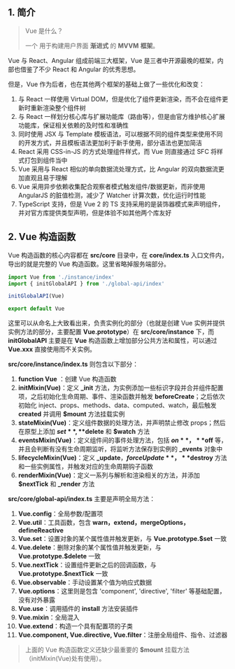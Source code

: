 ## 1. 简介

> Vue 是什么？
> 
>一个 用于构建用户界面 **渐进式** 的 **MVVM** **框架**。

Vue 与 React、Angular 组成前端三大框架，Vue 是三者中开源最晚的框架，内部也借鉴了不少 React 和 Angular 的优秀思想。

但是，Vue 作为后者，也在其他两个框架的基础上做了一些优化和改变：

1. 与 React 一样使用 Virtual DOM，但是优化了组件更新渲染，而不会在组件更新时重新渲染整个组件树
2. 与 React 一样划分核心库与扩展功能库（路由等），但是由官方维护核心扩展功能库，保证相关依赖的及时性和准确性
3. 同时使用 JSX 与 Template 模板语法，可以根据不同的组件类型来使用不同的开发方式，并且模板语法更加利于新手使用，部分语法也更加简洁
4. React 采用 CSS-in-JS 的方式处理组件样式，而 Vue 则直接通过 SFC 将样式打包到组件当中
5. Vue 采用与 React 相似的单向数据流处理方式，比 Angular 的双向数据流更加直观且易于理解
6. Vue 采用异步依赖收集配合观察者模式触发组件/数据更新，而非使用 AngularJS 的脏值检测，减少了 Watcher 计算次数，优化运行时性能
7. TypeScript 支持，但是 Vue 2 的 TS 支持采用的是装饰器模式来声明组件，并对官方库提供类型声明，但是体验不如其他两个库友好

## 2. Vue 构造函数

Vue 构造函数的核心内容都在 **src/core** 目录中，在 **core/index.ts** 入口文件内，导出的就是完整的 Vue 构造函数。这里省略掉服务端部分。

```typescript
import Vue from './instance/index'
import { initGlobalAPI } from './global-api/index'

initGlobalAPI(Vue)

export default Vue
```

这里可以从命名上大致看出来，负责实例化的部分（也就是创建 Vue 实例并提供实例方法的部分，主要配置 **Vue.prototype**）在 **src/core/instance** 下，而 **initGlobalAPI** 主要是在 **Vue** 构造函数上增加部分公共方法和属性，可以通过 **Vue.xxx** 直接使用而不关实例。

**src/core/instance/index.ts** 则包含以下部分：

1.  **function Vue** ：创建 Vue 构造函数
2.  **initMixin(Vue)**：定义 **_init** 方法，为实例添加一些标识字段并合并组件配置项，之后初始化生命周期、事件、渲染函数并触发 **beforeCreate**；之后依次初始化 inject、props、methods、data、computed、watch，最后触发 **created** 并调用 **$mount** 方法挂载实例
3.  **stateMixin(Vue)**：定义组件数据的处理方法，并声明禁止修改 props；然后在原型上添加 **$set**, **$delete** 和 **$watch** 方法
4.  **eventsMixin(Vue)**：定义组件间的事件处理方法，包括 **$on**，**$off** 等，并且会判断有没有生命周期监听，将监听方法保存到实例的 **_events** 对象中
5.  **lifecycleMixin(Vue)**：定义 **_update**，**$forceUpdate**，**$destroy** 方法和一些实例属性，并触发对应的生命周期钩子函数
6.  **renderMixin(Vue)**：定义一系列与解析和渲染相关的方法，并添加 **$nextTick** 和 **_render** 方法

**src/core/global-api/index.ts** 主要是声明全局方法：

1. **Vue.config**：全局参数/配置项
2. **Vue.util**：工具函数，包含 **warn，extend，mergeOptions，defineReactive**
3. **Vue.set**：设置对象的某个属性值并触发更新，与 **Vue.prototype.$set** 一致
4. **Vue.delete**：删除对象的某个属性值并触发更新，与 **Vue.prototype.$delete** 一致
5. **Vue.nextTick**：设置组件更新之后的回调函数，与 **Vue.prototype.$nextTick** 一致
6. **Vue.observable**：手动设置某个值为响应式数据
7. **Vue.options**：这里则是包含 'component', 'directive', 'filter' 等基础配置，没有对外暴露
8. **Vue.use**：调用插件的 **install** 方法安装插件
9. **Vue.mixin**：全局混入
10. **Vue.extend**：构造一个具有配置项的子类
11. **Vue.component, Vue.directive, Vue.filter**：注册全局组件、指令、过滤器

> 上面的 Vue 构造函数定义还缺少最重要的 **$mount** 挂载方法（initMixin(Vue)处有使用）。

